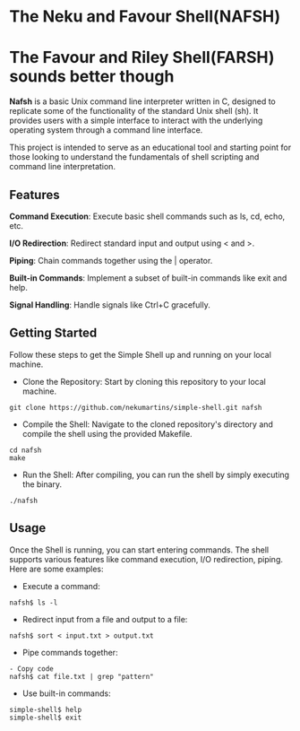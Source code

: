 # The Neku and Favour Shell(NAFSH)

# The Favour and Riley Shell(FARSH) sounds better though

**Nafsh** is a basic Unix command line interpreter written in C, designed to replicate some of the functionality of the standard Unix shell (sh). It provides users with a simple interface to interact with the underlying operating system through a command line interface.

This project is intended to serve as an educational tool and starting point for those looking to understand the fundamentals of shell scripting and command line interpretation.

## Features
**Command Execution**: Execute basic shell commands such as ls, cd, echo, etc.

**I/O Redirection**: Redirect standard input and output using < and >.

**Piping**: Chain commands together using the | operator.

**Built-in Commands**: Implement a subset of built-in commands like exit and help.

**Signal Handling**: Handle signals like Ctrl+C gracefully.

## Getting Started
Follow these steps to get the Simple Shell up and running on your local machine.

- Clone the Repository: Start by cloning this repository to your local machine.
```shell
git clone https://github.com/nekumartins/simple-shell.git nafsh
```
- Compile the Shell: Navigate to the cloned repository's directory and compile the shell using the provided Makefile.

```shell
cd nafsh
make
``` 
- Run the Shell: After compiling, you can run the shell by simply executing the binary.

```shell
./nafsh
```
## Usage
Once the Shell is running, you can start entering commands. The shell supports various features like command execution, I/O redirection, piping. Here are some examples:

- Execute a command:

```shell
nafsh$ ls -l
```
- Redirect input from a file and output to a file:

```shell
nafsh$ sort < input.txt > output.txt
```
- Pipe commands together:

```shell
- Copy code
nafsh$ cat file.txt | grep "pattern"
```

- Use built-in commands:

```shell
simple-shell$ help
simple-shell$ exit
```
